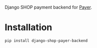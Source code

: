 Django SHOP payment backend for [Payer](http://payer.se).


Installation
============

	pip install django-shop-payer-backend

